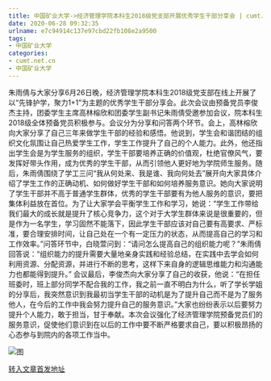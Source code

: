 ```yaml
---
title: 中国矿业大学->经济管理学院本科生2018级党支部开展优秀学生干部分享会 | cumt.net.cn
date: 2020-06-28 09:32:35
urlname: e7c94914c137e97cbd22fb108e2a9500
tags: 
- 中国矿业大学
categories:
- cumt.net.cn
- 中国矿业大学
---
```

朱雨倩与大家分享6月26日晚，经济管理学院本科生2018级党支部在线上开展了以“先锋护学，聚力1+1”为主题的优秀学生干部分享会。此次会议由预备党员李俊杰主持，团委学生主席高林榕欣和团委学生副书记朱雨倩受邀参加会议，院本科生2018级全体预备党员积极参与。会议分为分享和问答两个环节。会上，高林榕欣向大家分享了自己三年来做学生干部的经验和感悟。他说到，学生会和谐团结的组织文化氛围让自己热爱学生工作，学生工作提升了自己的个人能力。此外，他还指出学生会是为学生服务的组织，学生干部要培养正确的价值观，杜绝官僚风气，要发挥好带头作用，成为优秀的学生干部，从而引领他人更好地为学院师生服务。随后，朱雨倩围绕了学工三问“我从何处来、我是谁、我向何处去”展开向大家具体介绍了学生工作的正确动机、如何做好学生干部和如何培养服务意识。她向大家说明了学生干部并不高于普通学生群体，优秀的学生干部要有为他人服务的意识，要把集体利益放在首位。为了让大家学会平衡学生工作和学习，她说：“学生工作带给我们最大的成长就是提升了核心竞争力，这个对于大学生群体来说是很重要的，但是作为一名学生，学习固然不能落下，因此学生干部应该对自己要有高要求、严标准，要合理安排时间，让自己处在一个有一定压力的状态，从而提高自己的学习和工作效率。”问答环节中，白晓萱问到：“请问怎么提高自己的组织能力呢？”朱雨倩回答说：“组织能力的提升需要大量地亲身实践和经验总结，在实践中去学会如何利用资源、分配资源，并进行不断的思考，这样下来自身的逻辑思维能力和沟通能力也都能得到提升。” 会议最后，李俊杰向大家分享了自己的收获，他说：“在担任班委时，班上部分同学不配合我的工作，我之前一直不明白为什么，听了学长学姐的分享后，我突然意识到我最初当学生干部的动机是为了提升自己而不是为了服务他人，在今后的工作中我会努力提升自己的服务意识。”大家也纷纷表示以后要努力提升个人能力，敢于担当，甘于奉献。本次会议强化了经济管理学院预备党员们的服务意识，促使他们意识到在以后的工作中要不断严格要求自己，要以积极昂扬的心态参与到院内的各项工作当中。

![图](http://xwzx.cumt.edu.cn/_upload/article/images/e2/5c/a193fdf64ac3bf1fc02192064020/2f825aab-ce33-4f1b-b043-76130a9da1da.jpg)

[转入文章首发地址](http://xwzx.cumt.edu.cn/b1/d7/c523a569815/page.htm)